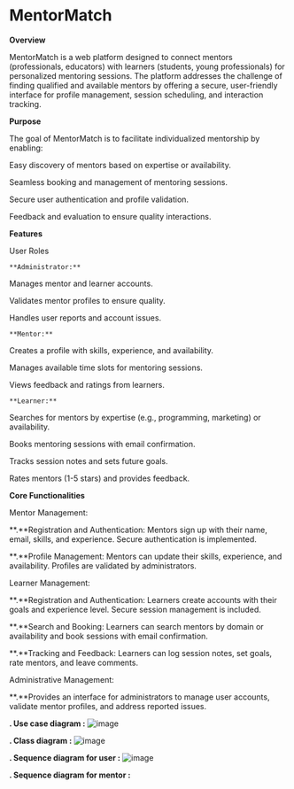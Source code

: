 # MentorMatch

**Overview**

MentorMatch is a web platform designed to connect mentors (professionals, educators) with learners (students, young professionals) for personalized mentoring sessions. The platform addresses the challenge of finding qualified and available mentors by offering a secure, user-friendly interface for profile management, session scheduling, and interaction tracking.

**Purpose**

The goal of MentorMatch is to facilitate individualized mentorship by enabling:


Easy discovery of mentors based on expertise or availability.



Seamless booking and management of mentoring sessions.



Secure user authentication and profile validation.



Feedback and evaluation to ensure quality interactions.

**Features**

User Roles

    **Administrator:**

Manages mentor and learner accounts.



Validates mentor profiles to ensure quality.



Handles user reports and account issues.



    **Mentor:**

Creates a profile with skills, experience, and availability.

Manages available time slots for mentoring sessions.

Views feedback and ratings from learners.



    **Learner:**


Searches for mentors by expertise (e.g., programming, marketing) or availability.

Books mentoring sessions with email confirmation.

Tracks session notes and sets future goals.

Rates mentors (1-5 stars) and provides feedback.

**Core Functionalities**

Mentor Management:

**.**Registration and Authentication: Mentors sign up with their name, email, skills, and experience. Secure authentication is implemented.

**.**Profile Management: Mentors can update their skills, experience, and availability. Profiles are validated by administrators.


Learner Management:

**.**Registration and Authentication: Learners create accounts with their goals and experience level. Secure session management is included.

**.**Search and Booking: Learners can search mentors by domain or availability and book sessions with email confirmation.

**.**Tracking and Feedback: Learners can log session notes, set goals, rate mentors, and leave comments.

Administrative Management:

**.**Provides an interface for administrators to manage user accounts, validate mentor profiles, and address reported issues.



**. Use case diagram :**
![image](https://github.com/user-attachments/assets/aec121bf-671a-4d67-9cfe-59132cd8fc5e)


**. Class diagram :**
![image](https://github.com/user-attachments/assets/9c405886-69ab-41d9-811e-483217259972)



**. Sequence diagram for user :**
![image](https://github.com/user-attachments/assets/aa2ceb7a-36a2-48ad-b3bb-245777c92ffd)


**. Sequence diagram for mentor :**







